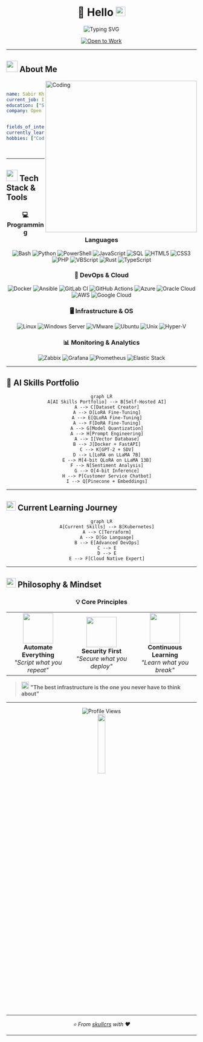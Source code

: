 # <div align="center">👋 Hello <img src="https://media.giphy.com/media/hvRJCLFzcasrR4ia7z/giphy.gif" width="25px"></div>

<div align="center">
  <img src="https://readme-typing-svg.herokuapp.com?font=Fira+Code&size=22&duration=3000&pause=1000&color=00D4FF&center=true&vCenter=true&width=500&lines=IT+Specialist+%7C+Problem+Solver;DevOps+Engineer+%7C+Automation+Expert;_Code-Driven+%7C+Infrastructure+Enthusiast" alt="Typing SVG" />
</div>

<div align="center">

[![Open to Work](https://img.shields.io/badge/💼_Open_to_Work-4CAF50?style=for-the-badge\&logo=handshake\&logoColor=white)](#)

</div>

---

## <img src="https://media.giphy.com/media/iY8CRBdQXODJSCERIr/giphy.gif" width="30px"> About Me

<img align="right" alt="Coding" width="400" src="https://media.giphy.com/media/qgQUggAC3Pfv687qPC/giphy.gif">

```yaml


name: Sabir Khan
current_job: IT Specialist
education: ["Self-taught", "Continuous Learning"]
company: Open to DevOps, Automation & Infrastructure roles


fields_of_interests: ["DevOps", "Cloud Architecture", "Automation", "Security"]
currently_learning: ["Kubernetes", "Terraform", "Go"]
hobbies: ["Coding", "Server Tinkering", "Problem Solving", "Tech Blogging"]


```

<br>

---

## <img src="https://media.giphy.com/media/WUlplcMpOCEmTGBtBW/giphy.gif" width="30"> Tech Stack & Tools

<div align="center">

### 💻 Programming Languages

![Bash](https://img.shields.io/badge/Bash-4EAA25?style=for-the-badge\&logo=gnu-bash\&logoColor=white)
![Python](https://img.shields.io/badge/Python-3776AB?style=for-the-badge\&logo=python\&logoColor=white)
![PowerShell](https://img.shields.io/badge/PowerShell-5391FE?style=for-the-badge\&logo=powershell\&logoColor=white)
![JavaScript](https://img.shields.io/badge/JavaScript-F7DF1E?style=for-the-badge\&logo=javascript\&logoColor=black)
![SQL](https://img.shields.io/badge/SQL-336791?style=for-the-badge\&logo=postgresql\&logoColor=white)
![HTML5](https://img.shields.io/badge/HTML5-E34F26?style=for-the-badge\&logo=html5\&logoColor=white)
![CSS3](https://img.shields.io/badge/CSS3-1572B6?style=for-the-badge\&logo=css3\&logoColor=white)
![PHP](https://img.shields.io/badge/PHP-777BB4?style=for-the-badge\&logo=php\&logoColor=white)
![VBScript](https://img.shields.io/badge/VBScript-239120?style=for-the-badge\&logo=visual-basic\&logoColor=white)
![Rust](https://img.shields.io/badge/Rust-000000?style=for-the-badge\&logo=rust\&logoColor=white)
![TypeScript](https://img.shields.io/badge/TypeScript-3178C6?style=for-the-badge\&logo=typescript\&logoColor=white)

### 🚀 DevOps & Cloud

![Docker](https://img.shields.io/badge/Docker-2496ED?style=for-the-badge\&logo=docker\&logoColor=white)
![Ansible](https://img.shields.io/badge/Ansible-EE0000?style=for-the-badge\&logo=ansible\&logoColor=white)
![GitLab CI](https://img.shields.io/badge/GitLab_CI-FCA326?style=for-the-badge\&logo=gitlab\&logoColor=white)
![GitHub Actions](https://img.shields.io/badge/GitHub_Actions-2088FF?style=for-the-badge\&logo=github-actions\&logoColor=white)
![Azure](https://img.shields.io/badge/Microsoft_Azure-0089D0?style=for-the-badge\&logo=microsoft-azure\&logoColor=white)
![Oracle Cloud](https://img.shields.io/badge/Oracle_Cloud-F80000?style=for-the-badge\&logo=oracle\&logoColor=white)
![AWS](https://img.shields.io/badge/AWS-232F3E?style=for-the-badge\&logo=amazon\&logoColor=white)
![Google Cloud](https://img.shields.io/badge/Google_Cloud-4285F4?style=for-the-badge\&logo=google-cloud\&logoColor=white)

### 🖥️ Infrastructure & OS

![Linux](https://img.shields.io/badge/Linux-FCC624?style=for-the-badge\&logo=linux\&logoColor=black)
![Windows Server](https://img.shields.io/badge/Windows_Server-0078D6?style=for-the-badge\&logo=windows\&logoColor=white)
![VMware](https://img.shields.io/badge/VMware-607078?style=for-the-badge\&logo=vmware\&logoColor=white)
![Ubuntu](https://img.shields.io/badge/Ubuntu-E95420?style=for-the-badge\&logo=ubuntu\&logoColor=white)
![Unix](https://img.shields.io/badge/Unix-000000?style=for-the-badge\&logo=unix\&logoColor=white)
![Hyper-V](https://img.shields.io/badge/Hyper-V-107C10?style=for-the-badge\&logo=hyper-v\&logoColor=white)

### 📊 Monitoring & Analytics

![Zabbix](https://img.shields.io/badge/Zabbix-CC2936?style=for-the-badge\&logo=zabbix\&logoColor=white)
![Grafana](https://img.shields.io/badge/Grafana-F46800?style=for-the-badge\&logo=grafana\&logoColor=white)
![Prometheus](https://img.shields.io/badge/Prometheus-E6522C?style=for-the-badge\&logo=prometheus\&logoColor=white)
![Elastic Stack](https://img.shields.io/badge/Elastic_Stack-005571?style=for-the-badge\&logo=elastic\&logoColor=white)

</div>

---

## 🧠 AI Skills Portfolio

<div align="center">

```mermaid
graph LR
    A[AI Skills Portfolio] --> B[Self-Hosted AI]
    A --> C[Dataset Creator]
    A --> D[LoRA Fine-Tuning]
    A --> E[QLoRA Fine-Tuning]
    A --> F[DoRA Fine-Tuning]
    A --> G[Model Quantization]
    A --> H[Prompt Engineering]
    A --> I[Vector Database]
    B --> J[Docker + FastAPI]
    C --> K[GPT-2 + SDV]
    D --> L[LoRA on LLaMA 7B]
    E --> M[4-bit QLoRA on LLaMA 13B]
    F --> N[Sentiment Analysis]
    G --> O[4-bit Inference]
    H --> P[Customer Service Chatbot]
    I --> Q[Pinecone + Embeddings]
```

</div>

---

## <img src="https://media.giphy.com/media/LnQjpWaON8nhr21vNW/giphy.gif" width="25"> Current Learning Journey

<div align="center">

```mermaid
graph LR
    A[Current Skills] --> B[Kubernetes]
    A --> C[Terraform]
    A --> D[Go Language]
    B --> E[Advanced DevOps]
    C --> E
    D --> E
    E --> F[Cloud Native Expert]
```

</div>

---

## <img src="https://media.giphy.com/media/j2pOGeGYKe2xCCKwfi/giphy.gif" width="25"> Philosophy & Mindset

<div align="center">

### 💡 Core Principles

<table>
<tr>
<td align="center" width="33%">
<img src="https://media.giphy.com/media/3oKIPnAiaMCws8nOsE/giphy.gif" width="80">
<br><b>Automate Everything</b>
<br><i>"Script what you repeat"</i>
</td>
<td align="center" width="33%">
<img src="https://media.giphy.com/media/26tn33aiTi1jkl6H6/giphy.gif" width="80">
<br><b>Security First</b>
<br><i>"Secure what you deploy"</i>
</td>
<td align="center" width="33%">
<img src="https://media.giphy.com/media/WUlplcMpOCEmTGBtBW/giphy.gif" width="80">
<br><b>Continuous Learning</b>
<br><i>"Learn what you break"</i>
</td>
</tr>
</table>

</div>

> <img src="https://media.giphy.com/media/3o7qDSOvfaCO9b3MlO/giphy.gif" width="20"> **"The best infrastructure is the one you never have to think about"**

---

<div align="center">
  <img src="https://komarev.com/ghpvc/?username=kamilracz&color=blueviolet&style=for-the-badge&label=Profile+Views" alt="Profile Views"/>
</div>

<div align="center">
  <img src="https://media.giphy.com/media/jpVnC65DmYeyRL4LHS/giphy.gif" width="20%">
</div>

---

<div align="center">
  <i>⭐️ From <a href="https://github.com/kamilracz">skullcrs</a> with ❤️</i>
</div>

---

